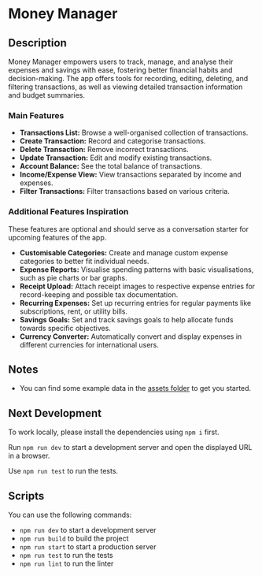 # Money Manager

## Description

Money Manager empowers users to track, manage, and analyse their expenses and savings with ease, fostering better financial habits and decision-making. The app offers tools for recording, editing, deleting, and filtering transactions, as well as viewing detailed transaction information and budget summaries.

### Main Features

- **Transactions List:** Browse a well-organised collection of transactions.
- **Create Transaction:** Record and categorise transactions.
- **Delete Transaction:** Remove incorrect transactions.
- **Update Transaction:** Edit and modify existing transactions.
- **Account Balance:** See the total balance of transactions.
- **Income/Expense View:** View transactions separated by income and expenses.
- **Filter Transactions:** Filter transactions based on various criteria.

### Additional Features Inspiration

These features are optional and should serve as a conversation starter for upcoming features of the app.

- **Customisable Categories:** Create and manage custom expense categories to better fit individual needs.
- **Expense Reports:** Visualise spending patterns with basic visualisations, such as pie charts or bar graphs.
- **Receipt Upload:** Attach receipt images to respective expense entries for record-keeping and possible tax documentation.
- **Recurring Expenses:** Set up recurring entries for regular payments like subscriptions, rent, or utility bills.
- **Savings Goals:** Set and track savings goals to help allocate funds towards specific objectives.
- **Currency Converter:** Automatically convert and display expenses in different currencies for international users.

## Notes

- You can find some example data in the [assets folder](./assets/) to get you started.

## Next Development

To work locally, please install the dependencies using `npm i` first.

Run `npm run dev` to start a development server and open the displayed URL in a browser.

Use `npm run test` to run the tests.

## Scripts

You can use the following commands:

- `npm run dev` to start a development server
- `npm run build` to build the project
- `npm run start` to start a production server
- `npm run test` to run the tests
- `npm run lint` to run the linter
